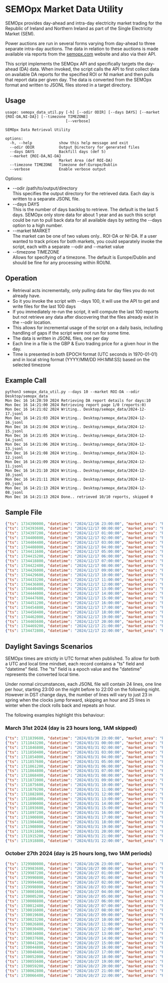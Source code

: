 # SEMOpx Market Data Utility

SEMOpx provides day-ahead and intra-day electricity market trading for the Republic of Ireland and Northern Ireland as part of the Single Electricity Market (SEM).

Power auctions are run in several forms varying from day-ahead to three separate intra-day auctions. The data in relation to these auctions is made available via reports from the [semopx.com](https://semopx.com) website and also via their API.

This script implements the SEMOpx API and specifically targets the day-ahead (DA) data. When invoked, the script calls the API to first collect data on available DA reports for the specified ROI or NI market and then pulls that report data per given day. The data is converted from the SEMOpx format and written to JSONL files stored in a target directory. 

## Usage
```
usage: semopx_data_util.py [-h] [--odir ODIR] [--days DAYS] [--market {ROI-DA,NI-DA}] [--timezone TIMEZONE]
                           [--verbose]

SEMOpx Data Retrieval Utility

options:
  -h, --help            show this help message and exit
  --odir ODIR           Output Directory for generated files
  --days DAYS           Backfill days (def 5)
  --market {ROI-DA,NI-DA}
                        Market Area (def ROI-DA)
  --timezone TIMEZONE   Timezone def:Europe/Dublin
  --verbose             Enable verbose output
```

Options:
* --odir /path/to/output/directory  
This specifies the output directory for the retrieved data. Each day is written to a separate JSONL file.
* --days DAYS   
This is the number of days backlog to retrieve. The default is the last 5 days. SEMOpx only store data for about 1 year and as such this script could be run to pull back data for all available days by setting the --days option to a high number. 
* --market MARKET  
The market can be one of two values only.. ROI-DA or NI-DA. If a user wanted to track prices for both markets, you could separately invoke the script, each with a separate --odir and --market value
* --timezone TIMEZONE  
Allows for specifying of a timezone. The default is Europe/Dublin and should be fine for any processing within ROI/NI. 

## Operation
* Retrieval acts incrementally, only pulling data for day files you do not already have. 
* So it you invoke the script with --days 100, it will use the API to get and write files for the last 100 days
* If you immediately re-run the script, it will compute the last 100 reports but not retrieve any data after discovering that the files already exist in the --odir location.
* This allows for incremental usage of the script on a daily basis, including handling of gaps if the script were not run for some time.
* The data is written in JSONL files, one per day
* Each line in a file is the GBP & Euro trading price for a given hour in the day.
* Time is presented in both EPOCH format (UTC seconds in 1970-01-01) and in local string format (YYYY/MM/DD HH:MM:SS) based on the selected timezone


## Example Call
```
python3 semopx_data_util.py --days 10 --market ROI-DA --odir Desktop/semopx_data
Mon Dec 16 14:20:59 2024 Retrieving DA report details for days:10
Mon Dec 16 14:21:00 2024 Retrieving report page 1/0 (reports:0)
Mon Dec 16 14:21:02 2024 Writing.. Desktop/semopx_data/2024-12-17.jsonl
Mon Dec 16 14:21:03 2024 Writing.. Desktop/semopx_data/2024-12-16.jsonl
Mon Dec 16 14:21:04 2024 Writing.. Desktop/semopx_data/2024-12-15.jsonl
Mon Dec 16 14:21:05 2024 Writing.. Desktop/semopx_data/2024-12-14.jsonl
Mon Dec 16 14:21:06 2024 Writing.. Desktop/semopx_data/2024-12-13.jsonl
Mon Dec 16 14:21:08 2024 Writing.. Desktop/semopx_data/2024-12-12.jsonl
Mon Dec 16 14:21:09 2024 Writing.. Desktop/semopx_data/2024-12-11.jsonl
Mon Dec 16 14:21:10 2024 Writing.. Desktop/semopx_data/2024-12-10.jsonl
Mon Dec 16 14:21:11 2024 Writing.. Desktop/semopx_data/2024-12-09.jsonl
Mon Dec 16 14:21:13 2024 Writing.. Desktop/semopx_data/2024-12-08.jsonl
Mon Dec 16 14:21:13 2024 Done.. retrieved 10/10 reports, skipped 0
```

## Sample File
```json
{"ts": 1734390000, "datetime": "2024/12/16 23:00:00", "market_area": "ROI-DA", "euro": 124, "gbp": 103.076}
{"ts": 1734393600, "datetime": "2024/12/17 00:00:00", "market_area": "ROI-DA", "euro": 97.13, "gbp": 80.74}
{"ts": 1734397200, "datetime": "2024/12/17 01:00:00", "market_area": "ROI-DA", "euro": 92.36, "gbp": 76.775}
{"ts": 1734400800, "datetime": "2024/12/17 02:00:00", "market_area": "ROI-DA", "euro": 89.74, "gbp": 74.6}
{"ts": 1734404400, "datetime": "2024/12/17 03:00:00", "market_area": "ROI-DA", "euro": 86.06, "gbp": 71.538}
{"ts": 1734408000, "datetime": "2024/12/17 04:00:00", "market_area": "ROI-DA", "euro": 86.06, "gbp": 71.538}
{"ts": 1734411600, "datetime": "2024/12/17 05:00:00", "market_area": "ROI-DA", "euro": 96.12, "gbp": 79.9}
{"ts": 1734415200, "datetime": "2024/12/17 06:00:00", "market_area": "ROI-DA", "euro": 107.34, "gbp": 89.227}
{"ts": 1734418800, "datetime": "2024/12/17 07:00:00", "market_area": "ROI-DA", "euro": 126.7, "gbp": 105.32}
{"ts": 1734422400, "datetime": "2024/12/17 08:00:00", "market_area": "ROI-DA", "euro": 132.5, "gbp": 110.14}
{"ts": 1734426000, "datetime": "2024/12/17 09:00:00", "market_area": "ROI-DA", "euro": 129.82, "gbp": 107.914}
{"ts": 1734429600, "datetime": "2024/12/17 10:00:00", "market_area": "ROI-DA", "euro": 117.07, "gbp": 97.315}
{"ts": 1734433200, "datetime": "2024/12/17 11:00:00", "market_area": "ROI-DA", "euro": 106.96, "gbp": 88.911}
{"ts": 1734436800, "datetime": "2024/12/17 12:00:00", "market_area": "ROI-DA", "euro": 104.44, "gbp": 86.816}
{"ts": 1734440400, "datetime": "2024/12/17 13:00:00", "market_area": "ROI-DA", "euro": 103.23, "gbp": 85.81}
{"ts": 1734444000, "datetime": "2024/12/17 14:00:00", "market_area": "ROI-DA", "euro": 102, "gbp": 84.788}
{"ts": 1734447600, "datetime": "2024/12/17 15:00:00", "market_area": "ROI-DA", "euro": 110, "gbp": 91.438}
{"ts": 1734451200, "datetime": "2024/12/17 16:00:00", "market_area": "ROI-DA", "euro": 119, "gbp": 98.919}
{"ts": 1734454800, "datetime": "2024/12/17 17:00:00", "market_area": "ROI-DA", "euro": 119, "gbp": 98.919}
{"ts": 1734458400, "datetime": "2024/12/17 18:00:00", "market_area": "ROI-DA", "euro": 105, "gbp": 87.282}
{"ts": 1734462000, "datetime": "2024/12/17 19:00:00", "market_area": "ROI-DA", "euro": 101.24, "gbp": 84.16}
{"ts": 1734465600, "datetime": "2024/12/17 20:00:00", "market_area": "ROI-DA", "euro": 95.94, "gbp": 79.751}
{"ts": 1734469200, "datetime": "2024/12/17 21:00:00", "market_area": "ROI-DA", "euro": 90, "gbp": 74.813}
{"ts": 1734472800, "datetime": "2024/12/17 22:00:00", "market_area": "ROI-DA", "euro": 57.73, "gbp": 47.988}
```

## Daylight Savings Scenarios
SEMOpx times are strictly in UTC format when published. To allow for both a UTC and local time mindset, each record contains a "ts" field and "datetime" field. The "ts" field is a epoch value and the "datetime" represents the converted local time. 

Under normal circumstances, each JSONL file will contain 24 lines, one line per hour, starting 23:00 on the night before to 22:00 on the following night. However in DST change days, the number of lines will vary to just 23 in spring when the clocks jump forward, skipping an hour and 25 lines in winter when the clock rolls back and repeats an hour.

The following examples highlight this behaviour:

### March 31st 2024 (day is 23 hours long, 1AM skipped)
```json
{"ts": 1711839600, "datetime": "2024/03/30 23:00:00", "market_area": "ROI-DA", "euro": 94.6, "gbp": 80.993}
{"ts": 1711843200, "datetime": "2024/03/31 00:00:00", "market_area": "ROI-DA", "euro": 94.5, "gbp": 80.91}
{"ts": 1711846800, "datetime": "2024/03/31 02:00:00", "market_area": "ROI-DA", "euro": 82.81, "gbp": 70.9}
{"ts": 1711850400, "datetime": "2024/03/31 03:00:00", "market_area": "ROI-DA", "euro": 82.01, "gbp": 70.214}
{"ts": 1711854000, "datetime": "2024/03/31 04:00:00", "market_area": "ROI-DA", "euro": 79, "gbp": 67.637}
{"ts": 1711857600, "datetime": "2024/03/31 05:00:00", "market_area": "ROI-DA", "euro": 70.15, "gbp": 60.06}
{"ts": 1711861200, "datetime": "2024/03/31 06:00:00", "market_area": "ROI-DA", "euro": 71.1, "gbp": 60.873}
{"ts": 1711864800, "datetime": "2024/03/31 07:00:00", "market_area": "ROI-DA", "euro": 73.87, "gbp": 63.245}
{"ts": 1711868400, "datetime": "2024/03/31 08:00:00", "market_area": "ROI-DA", "euro": 78.07, "gbp": 66.841}
{"ts": 1711872000, "datetime": "2024/03/31 09:00:00", "market_area": "ROI-DA", "euro": 82.43, "gbp": 70.57}
{"ts": 1711875600, "datetime": "2024/03/31 10:00:00", "market_area": "ROI-DA", "euro": 78.84, "gbp": 67.5}
{"ts": 1711879200, "datetime": "2024/03/31 11:00:00", "market_area": "ROI-DA", "euro": 73.15, "gbp": 62.628}
{"ts": 1711882800, "datetime": "2024/03/31 12:00:00", "market_area": "ROI-DA", "euro": 69, "gbp": 59.075}
{"ts": 1711886400, "datetime": "2024/03/31 13:00:00", "market_area": "ROI-DA", "euro": 65.2, "gbp": 55.822}
{"ts": 1711890000, "datetime": "2024/03/31 14:00:00", "market_area": "ROI-DA", "euro": 65.2, "gbp": 55.822}
{"ts": 1711893600, "datetime": "2024/03/31 15:00:00", "market_area": "ROI-DA", "euro": 66.9, "gbp": 57.277}
{"ts": 1711897200, "datetime": "2024/03/31 16:00:00", "market_area": "ROI-DA", "euro": 72.45, "gbp": 62.029}
{"ts": 1711900800, "datetime": "2024/03/31 17:00:00", "market_area": "ROI-DA", "euro": 93.44, "gbp": 80}
{"ts": 1711904400, "datetime": "2024/03/31 18:00:00", "market_area": "ROI-DA", "euro": 111.35, "gbp": 95.334}
{"ts": 1711908000, "datetime": "2024/03/31 19:00:00", "market_area": "ROI-DA", "euro": 125, "gbp": 107.021}
{"ts": 1711911600, "datetime": "2024/03/31 20:00:00", "market_area": "ROI-DA", "euro": 120.51, "gbp": 103.176}
{"ts": 1711915200, "datetime": "2024/03/31 21:00:00", "market_area": "ROI-DA", "euro": 100, "gbp": 85.616}
{"ts": 1711918800, "datetime": "2024/03/31 22:00:00", "market_area": "ROI-DA", "euro": 80.1, "gbp": 68.579}
```

### October 27th 2024 (day is 25 hours long, two 1AM periods)
```json
{"ts": 1729980000, "datetime": "2024/10/26 23:00:00", "market_area": "ROI-DA", "euro": 171.11, "gbp": 142.544}
{"ts": 1729983600, "datetime": "2024/10/27 00:00:00", "market_area": "ROI-DA", "euro": 180.2, "gbp": 150.117}
{"ts": 1729987200, "datetime": "2024/10/27 01:00:00", "market_area": "ROI-DA", "euro": 196.2, "gbp": 163.446}
{"ts": 1729990800, "datetime": "2024/10/27 01:00:00", "market_area": "ROI-DA", "euro": 203, "gbp": 169.11}
{"ts": 1729994400, "datetime": "2024/10/27 02:00:00", "market_area": "ROI-DA", "euro": 163.6, "gbp": 136.288}
{"ts": 1729998000, "datetime": "2024/10/27 03:00:00", "market_area": "ROI-DA", "euro": 137.93, "gbp": 114.9}
{"ts": 1730001600, "datetime": "2024/10/27 04:00:00", "market_area": "ROI-DA", "euro": 115.45, "gbp": 96.176}
{"ts": 1730005200, "datetime": "2024/10/27 05:00:00", "market_area": "ROI-DA", "euro": 122.01, "gbp": 101.641}
{"ts": 1730008800, "datetime": "2024/10/27 06:00:00", "market_area": "ROI-DA", "euro": 148.45, "gbp": 123.667}
{"ts": 1730012400, "datetime": "2024/10/27 07:00:00", "market_area": "ROI-DA", "euro": 106.45, "gbp": 88.679}
{"ts": 1730016000, "datetime": "2024/10/27 08:00:00", "market_area": "ROI-DA", "euro": 110.07, "gbp": 91.694}
{"ts": 1730019600, "datetime": "2024/10/27 09:00:00", "market_area": "ROI-DA", "euro": 102, "gbp": 84.972}
{"ts": 1730023200, "datetime": "2024/10/27 10:00:00", "market_area": "ROI-DA", "euro": 100.89, "gbp": 84.047}
{"ts": 1730026800, "datetime": "2024/10/27 11:00:00", "market_area": "ROI-DA", "euro": 95, "gbp": 79.14}
{"ts": 1730030400, "datetime": "2024/10/27 12:00:00", "market_area": "ROI-DA", "euro": 93.48, "gbp": 77.874}
{"ts": 1730034000, "datetime": "2024/10/27 13:00:00", "market_area": "ROI-DA", "euro": 100.3, "gbp": 83.555}
{"ts": 1730037600, "datetime": "2024/10/27 14:00:00", "market_area": "ROI-DA", "euro": 96.01, "gbp": 79.982}
{"ts": 1730041200, "datetime": "2024/10/27 15:00:00", "market_area": "ROI-DA", "euro": 102.03, "gbp": 85}
{"ts": 1730044800, "datetime": "2024/10/27 16:00:00", "market_area": "ROI-DA", "euro": 128.01, "gbp": 106.639}
{"ts": 1730048400, "datetime": "2024/10/27 17:00:00", "market_area": "ROI-DA", "euro": 140.43, "gbp": 116.986}
{"ts": 1730052000, "datetime": "2024/10/27 18:00:00", "market_area": "ROI-DA", "euro": 120.56, "gbp": 100.43}
{"ts": 1730055600, "datetime": "2024/10/27 19:00:00", "market_area": "ROI-DA", "euro": 110, "gbp": 91.636}
{"ts": 1730059200, "datetime": "2024/10/27 20:00:00", "market_area": "ROI-DA", "euro": 101.3, "gbp": 84.389}
{"ts": 1730062800, "datetime": "2024/10/27 21:00:00", "market_area": "ROI-DA", "euro": 92.01, "gbp": 76.649}
{"ts": 1730066400, "datetime": "2024/10/27 22:00:00", "market_area": "ROI-DA", "euro": 80.08, "gbp": 66.711}
```
